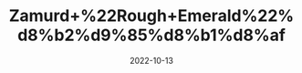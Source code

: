 ---
title: 'Zamurd+%22Rough+Emerald%22%d8%b2%d9%85%d8%b1%d8%af'
date: '2022-10-13' 
metatag: '' 
inventory: '0' 
draft: false 
# meta description 
shortDescripton: 'Emerald+is+a+life-affirming+stone.+It+provides+inspiration%2c+balance%2c+wisdom%2c+and+patience.+'
description: 'Herb'
longdescription: ''
featured: True
# product Price
price: '50.0'
# Product Short Description
shortDescription: 'Emerald+is+a+life-affirming+stone.+It+provides+inspiration%2c+balance%2c+wisdom%2c+and+patience.+'
productID: '0AEF3977-1923-ED11-9968-005056B3A416'
type: 'products'
category: 'Herb' 
thumnailproduct: 'https://eraconnect.blob.core.windows.net/product-images/aminsaddiquidawakhana/0AEF3977-1923-ED11-9968-005056B3A416.webp' 
images:
  - image: 'https://eraconnect.blob.core.windows.net/product-images/aminsaddiquidawakhana/0AEF3977-1923-ED11-9968-005056B3A416.webp'  
Variants:
---